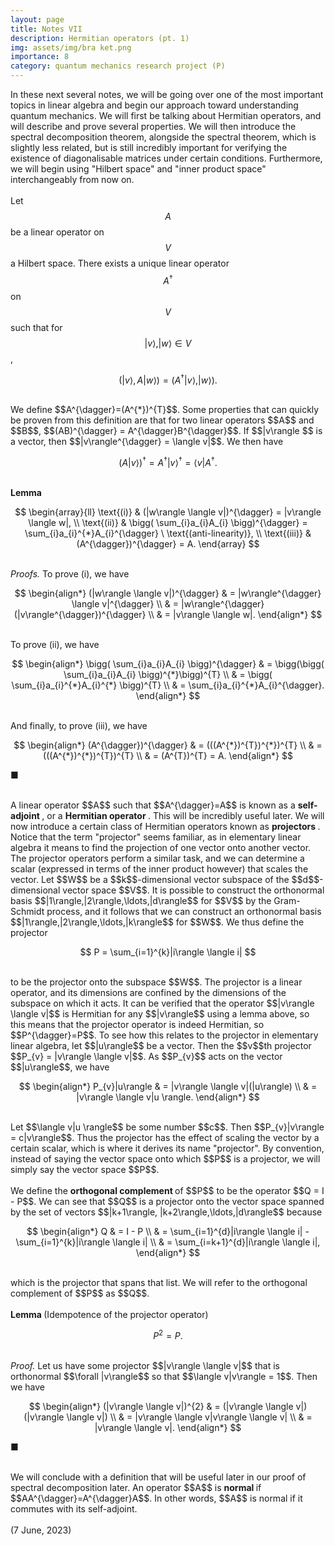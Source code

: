 ```yaml
---
layout: page
title: Notes VII
description: Hermitian operators (pt. 1) 
img: assets/img/bra ket.png
importance: 8
category: quantum mechanics research project (P)
---
```


In these next several notes, we will be going over one of the most important topics in linear algebra and begin our approach toward understanding quantum mechanics. We will first be talking about Hermitian operators, and will describe and prove several properties. We will then introduce the spectral decomposition theorem, alongside the spectral theorem, which is slightly less related, but is still incredibly important for verifying the existence of diagonalisable matrices under certain conditions. Furthermore, we will begin using "Hilbert space" and "inner product space" interchangeably from now on. 
<br>
<br>
Let $$A$$ be a linear operator on $$V$$ a Hilbert space. There exists a unique linear operator $$A^{\dagger}$$ on $$V$$ such that for $$|v\rangle, |w\rangle \in V$$, 
<br>

$$
(|v\rangle, A|w\rangle) = (A^{\dagger}|v\rangle, |w\rangle).
$$

<br>
We define $$A^{\dagger}=(A^{*})^{T}$$. Some properties that can quickly be proven from this definition are that for two linear operators $$A$$ and $$B$$, $$(AB)^{\dagger} = A^{\dagger}B^{\dagger}$$. If $$|v\rangle $$ is a vector, then $$|v\rangle^{\dagger} = \langle v|$$. We then have
<br>

$$
(A|v\rangle)^{\dagger} = A^{\dagger}|v\rangle^{\dagger} = \langle v| A^{\dagger}.
$$

<br>
<b> Lemma </b>  
<br>

$$
\begin{array}{ll}
    \text{(i)} & (|w\rangle \langle v|)^{\dagger} = |v\rangle \langle w|, \\
    \text{(ii)} & \bigg( \sum_{i}a_{i}A_{i} \bigg)^{\dagger} = \sum_{i}a_{i}^{*}A_{i}^{\dagger} \ \text{(anti-linearity)}, \\
    \text{(iii)} & (A^{\dagger})^{\dagger} = A.
\end{array}
$$

<br>
<i> Proofs. </i> To prove (i), we have
<br>

$$
\begin{align*}
(|w\rangle \langle v|)^{\dagger} & 
= |w\rangle^{\dagger} \langle v|^{\dagger} \\ & 
= |w\rangle^{\dagger} (|v\rangle^{\dagger})^{\dagger} \\ & 
= |v\rangle \langle w|.
\end{align*}
$$

<br>
To prove (ii), we have
<br>

$$
\begin{align*}
\bigg( \sum_{i}a_{i}A_{i} \bigg)^{\dagger} & 
= \bigg(\bigg( \sum_{i}a_{i}A_{i} \bigg)^{*}\bigg)^{T} \\ &
= \bigg( \sum_{i}a_{i}^{*}A_{i}^{*} \bigg)^{T} \\ &
= \sum_{i}a_{i}^{*}A_{i}^{\dagger}. 
\end{align*}
$$

<br>
And finally, to prove (iii), we have
<br>

$$
\begin{align*}
(A^{\dagger})^{\dagger} &
= (((A^{*})^{T})^{*})^{T} \\ & 
= (((A^{*})^{*})^{T})^{T} \\ & 
= (A^{T})^{T} = A. 
\end{align*}
$$

■

<br>
A linear operator $$A$$ such that $$A^{\dagger}=A$$ is known as a <b> self-adjoint </b>, or a <b> Hermitian operator </b>. This will be incredibly useful later. We will now introduce a certain class of Hermitian operators known as <b> projectors </b>. Notice that the term "projector" seems familiar, as in elementary linear algebra it means to find the projection of one vector onto another vector. The projector operators perform a similar task, and we can determine a scalar (expressed in terms of the inner product however) that scales the vector. Let $$W$$ be a $$k$$-dimensional vector subspace of the $$d$$-dimensional vector space $$V$$. It is possible to construct the orthonormal basis $$|1\rangle,|2\rangle,\ldots,|d\rangle$$ for $$V$$ by the Gram-Schmidt process, and it follows that we can construct an orthonormal basis $$|1\rangle,|2\rangle,\ldots,|k\rangle$$ for $$W$$. We thus define the projector
<br>

$$
P = \sum_{i=1}^{k}|i\rangle \langle i|
$$

<br>
to be the projector onto the subspace $$W$$. The projector is a linear operator, and its dimensions are confined by the dimensions of the subspace on which it acts. It can be verified that the operator $$|v\rangle \langle v|$$ is Hermitian for any $$|v\rangle$$ using a lemma above, so this means that the projector operator is indeed Hermitian, so $$P^{\dagger}=P$$. To see how this relates to the projector in elementary linear algebra, let $$|u\rangle$$ be a vector. Then the $$v$$th projector $$P_{v} = |v\rangle \langle v|$$. As $$P_{v}$$ acts on the vector $$|u\rangle$$, we have
<br>

$$
\begin{align*}
P_{v}|u\rangle & 
= |v\rangle \langle v|(|u\rangle) \\ &
= |v\rangle \langle v|u \rangle.
\end{align*}
$$

<br>
Let $$\langle v|u \rangle$$ be some number $$c$$. Then $$P_{v}|v\rangle = c|v\rangle$$. Thus the projector has the effect of scaling the vector by a certain scalar, which is where it derives its name "projector". By convention, instead of saying the vector space onto which $$P$$ is a projector, we will simply say the vector space $$P$$. 
<br>
<br>
We define the <b> orthogonal complement </b> of $$P$$ to be the operator $$Q = I - P$$. We can see that $$Q$$ is a projector onto the vector space spanned by the set of vectors $$|k+1\rangle, |k+2\rangle,\ldots,|d\rangle$$ because
<br>

$$
\begin{align*}
Q &
= I - P \\ & 
= \sum_{i=1}^{d}|i\rangle \langle i| - \sum_{i=1}^{k}|i\rangle \langle i| \\ & 
= \sum_{i=k+1}^{d}|i\rangle \langle i|,
\end{align*}
$$

<br>
which is the projector that spans that list. We will refer to the orthogonal complement of $$P$$ as $$Q$$. 
<br>
<br>
<b> Lemma </b> (Idempotence of the projector operator)
<br>

$$
P^{2} = P. 
$$

<br>
<i> Proof. </i> Let us have some projector $$|v\rangle \langle v|$$ that is orthonormal $$\forall |v\rangle$$ so that $$\langle v|v\rangle = 1$$. Then we have
<br>

$$
\begin{align*}
(|v\rangle \langle v|)^{2} &
= (|v\rangle \langle v|)(|v\rangle \langle v|) \\ &
= |v\rangle \langle v|v\rangle \langle v| \\ &
= |v\rangle \langle v|. 
\end{align*}
$$

■

<br>
We will conclude with a definition that will be useful later in our proof of spectral decomposition later. An operator $$A$$ is <b> normal </b> if $$AA^{\dagger}=A^{\dagger}A$$. In other words, $$A$$ is normal if it commutes with its self-adjoint. 
<br>
<br>
(7 June, 2023)


